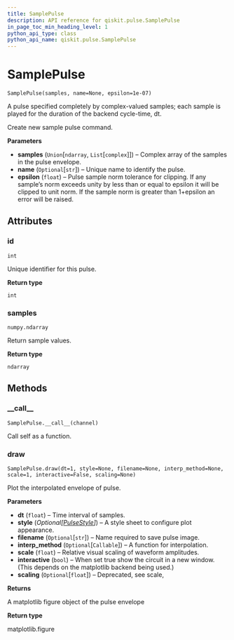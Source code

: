```yaml
---
title: SamplePulse
description: API reference for qiskit.pulse.SamplePulse
in_page_toc_min_heading_level: 1
python_api_type: class
python_api_name: qiskit.pulse.SamplePulse
---
```


# SamplePulse

<span id="qiskit.pulse.SamplePulse" />

`SamplePulse(samples, name=None, epsilon=1e-07)`

A pulse specified completely by complex-valued samples; each sample is played for the duration of the backend cycle-time, dt.

Create new sample pulse command.

**Parameters**

*   **samples** (`Union`\[`ndarray`, `List`\[`complex`]]) – Complex array of the samples in the pulse envelope.
*   **name** (`Optional`\[`str`]) – Unique name to identify the pulse.
*   **epsilon** (`float`) – Pulse sample norm tolerance for clipping. If any sample’s norm exceeds unity by less than or equal to epsilon it will be clipped to unit norm. If the sample norm is greater than 1+epsilon an error will be raised.

## Attributes

### id

<span id="qiskit.pulse.SamplePulse.id" />

`int`

Unique identifier for this pulse.

**Return type**

`int`

### samples

<span id="qiskit.pulse.SamplePulse.samples" />

`numpy.ndarray`

Return sample values.

**Return type**

`ndarray`

## Methods

### \_\_call\_\_

<span id="qiskit.pulse.SamplePulse.__call__" />

`SamplePulse.__call__(channel)`

Call self as a function.

### draw

<span id="qiskit.pulse.SamplePulse.draw" />

`SamplePulse.draw(dt=1, style=None, filename=None, interp_method=None, scale=1, interactive=False, scaling=None)`

Plot the interpolated envelope of pulse.

**Parameters**

*   **dt** (`float`) – Time interval of samples.
*   **style** (*Optional\[*[*PulseStyle*](qiskit.visualization.pulse.qcstyle#qiskit.visualization.pulse.qcstyle.PulseStyle "qiskit.visualization.pulse.qcstyle.PulseStyle")*]*) – A style sheet to configure plot appearance.
*   **filename** (`Optional`\[`str`]) – Name required to save pulse image.
*   **interp\_method** (`Optional`\[`Callable`]) – A function for interpolation.
*   **scale** (`float`) – Relative visual scaling of waveform amplitudes.
*   **interactive** (`bool`) – When set true show the circuit in a new window. (This depends on the matplotlib backend being used.)
*   **scaling** (`Optional`\[`float`]) – Deprecated, see scale,

**Returns**

A matplotlib figure object of the pulse envelope

**Return type**

matplotlib.figure

